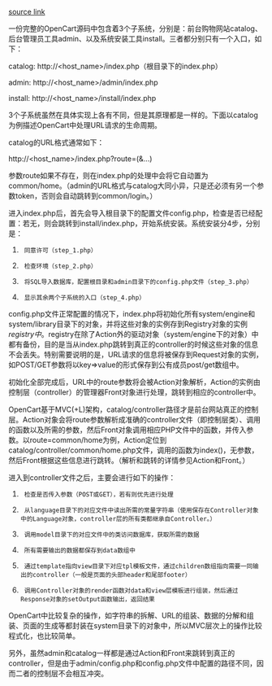 [source link](http://blog.csdn.net/sadfishsc/article/details/7263748)

一份完整的OpenCart源码中包含着3个子系统，分别是：前台购物网站catalog、后台管理员工具admin、以及系统安装工具install。三者都分别只有一个入口，如下：

catalog:          http://<host_name>/index.php（根目录下的index.php）

admin:             http://<host_name>/admin/index.php

install:              http://<host_name>/install/index.php

3个子系统虽然在具体实现上各有不同，但是其原理都是一样的。下面以catalog为例描述OpenCart中处理URL请求的生命周期。

 

catalog的URL格式通常如下：

http://<host_name>/index.php?route=<route>(&...)

参数route如果不存在，则在index.php的处理中会将它自动置为common/home。（admin的URL格式与catalog大同小异，只是还必须有另一个参数token，否则会自动跳转到common/login。）

进入index.php后，首先会导入根目录下的配置文件config.php，检查是否已经配置：若无，则会跳转到install/index.php，开始系统安装。系统安装分4步，分别是：

1.      同意许可（step_1.php）

2.      检查环境（step_2.php）

3.      将SQL导入数据库，配置根目录和admin目录下的config.php文件（step_3.php）

4.      显示其余两个子系统的入口（step_4.php）

config.php文件正常配置的情况下，index.php将初始化所有system/engine和system/library目录下的对象，并将这些对象的实例存到Registry对象的实例$registry中。$registry在除了Action外的驱动对象（system/engine下的对象）中都有备份，目的是当从index.php跳转到真正的controller的时候这些对象的信息不会丢失。特别需要说明的是，URL请求的信息将被保存到Request对象的实例，如POST/GET参数将以key=>value的形式保存到公有成员post/get数组中。

初始化全部完成后，URL中的route参数将会被Action对象解析，Action的实例由控制层（controller）的管理器Front对象进行处理，跳转到相应的controller中。

OpenCart基于MVC(+L)架构，catalog/controller路径才是前台网站真正的控制层。Action对象会将route参数解析成准确的controller文件（即控制层类）、调用的函数以及所需的参数，然后Front对象调用相应PHP文件中的函数，并传入参数。以route=common/home为例，Action定位到catalog/controller/common/home.php文件，调用的函数为index()，无参数，然后Front根据这些信息进行跳转。（解析和跳转的详情参见Action和Front。）

进入到controller文件之后，主要会进行如下的操作：

1.      检查是否传入参数（POST或GET），若有则优先进行处理

2.      从language目录下的对应文件中读出所需的常量字符串（使用保存在Controller对象中的Language对象，controller层的所有类都继承自Controller。）

3.      调用model目录下的对应文件中的类访问数据库，获取所需的数据

4.      所有需要输出的数据都保存到data数组中

5.      通过template指向view目录下对应tpl模板文件，通过children数组指向需要一同输出的controller（一般是页面的头部header和尾部footer）

6.      调用Controller对象的render函数对data和view层模板进行组装，然后通过Response对象的setOutput函数输出，返回结果

 

OpenCart中比较复杂的操作，如字符串的拆解、URL的组装、数据的分解和组装、页面的生成等都封装在system目录下的对象中，所以MVC层次上的操作比较程式化，也比较简单。

 

另外，虽然admin和catalog一样都是通过Action和Front来跳转到真正的controller，但是由于admin/config.php和config.php文件中配置的路径不同，因而二者的控制层不会相互冲突。

